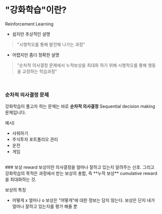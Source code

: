 # "강화학습"이란?
Reinforcement Learning


- 쉽지만 추상적인 설명
>"시행착오를 통해 발전해 나가는 과정"

- 어렵지만 좀더 정확한 설명
>"순차적 의사결정 문제에서 누적보상을 최대화 하기 위해 시행착오를 통해 행동을 교정하는 학습과정"

<br>

### 순차적 의사결정 문제

강화학습이 풀고자 하는 문제는 바로 **순차적 의사결정** Sequential decision making 문제입니다.

예시)
 - 샤워하기
 - 주식투자 포트폴리오 관리
 - 운전
 - 게임


<br>
### 보상 reward
보상이란 의사결정을 얼마나 잘하고 있는지 알려주는 신호. 그리고 강화학습의 목적은 과정에서 받는 보상의 총합, 즉 **누적 보상** cumulative reward을 최대화하는 것.
 
보상의 특징
 - 어떻게 x 얼마나 o
   보상은 "어떻게"에 대한 정보는 담지 않는다. 보상은 단지 내가 얼마나 잘하고 있는지를 평가 해줄 뿐
